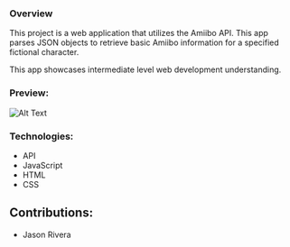 ### Overview

This project is a web application that utilizes the Amiibo API. This app parses JSON objects to retrieve basic Amiibo information for a specified fictional character.

This app showcases intermediate level web development understanding.

### Preview:

![Alt Text](https://media.giphy.com/media/XeplhOV4RFC5iDeZdh/giphy.gif)

### Technologies:
- API
- JavaScript
- HTML
- CSS

## Contributions:
- Jason Rivera
